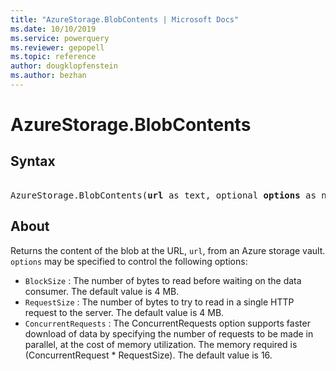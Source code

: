 ```yaml
---
title: "AzureStorage.BlobContents | Microsoft Docs"
ms.date: 10/10/2019
ms.service: powerquery
ms.reviewer: gepopell
ms.topic: reference
author: dougklopfenstein
ms.author: bezhan
---
```

# AzureStorage.BlobContents

## Syntax

<pre>  
AzureStorage.BlobContents(<b>url</b> as text, optional <b>options</b> as nullable record) as binary
</pre>

## About  

Returns the content of the blob at the URL, <code>url</code>, from an Azure storage vault. <code>options</code> may be specified to control the following options: <ul> <li><code>BlockSize</code> : The number of bytes to read before waiting on the data consumer. The default value is 4 MB.</li> <li><code>RequestSize</code> : The number of bytes to try to read in a single HTTP request to the server. The default value is 4 MB.</li> <li><code>ConcurrentRequests</code> : The ConcurrentRequests option supports faster download of data by specifying the number of requests to be made in parallel, at the cost of memory utilization. The memory required is (ConcurrentRequest * RequestSize). The default value is 16.</li> </ul> 
  
  
  